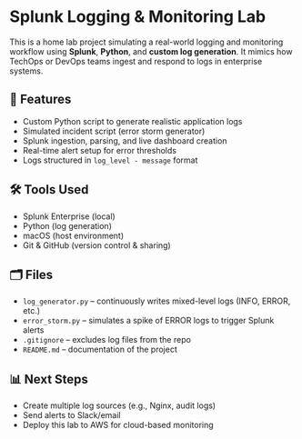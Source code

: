 # Splunk Logging & Monitoring Lab

This is a home lab project simulating a real-world logging and monitoring workflow using **Splunk**, **Python**, and **custom log generation**. It mimics how TechOps or DevOps teams ingest and respond to logs in enterprise systems.

## 🧪 Features

- Custom Python script to generate realistic application logs
- Simulated incident script (error storm generator)
- Splunk ingestion, parsing, and live dashboard creation
- Real-time alert setup for error thresholds
- Logs structured in `log_level - message` format

## 🛠️ Tools Used

- Splunk Enterprise (local)
- Python (log generation)
- macOS (host environment)
- Git & GitHub (version control & sharing)

## 🗂️ Files

- `log_generator.py` – continuously writes mixed-level logs (INFO, ERROR, etc.)
- `error_storm.py` – simulates a spike of ERROR logs to trigger Splunk alerts
- `.gitignore` – excludes log files from the repo
- `README.md` – documentation of the project

## 📊 Next Steps

- Create multiple log sources (e.g., Nginx, audit logs)
- Send alerts to Slack/email
- Deploy this lab to AWS for cloud-based monitoring

